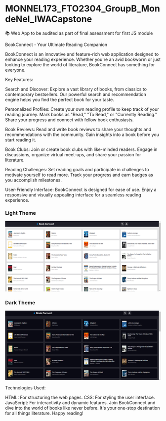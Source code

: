 # MONNEL173_FTO2304_GroupB_MondeNel_IWACapstone
📚 Web App to be audited as part of final assessment for first JS module


BookConnect - Your Ultimate Reading Companion

BookConnect is an innovative and feature-rich web application designed to enhance your reading experience. Whether you're an avid bookworm or just looking to explore the world of literature, BookConnect has something for everyone.

Key Features:

Search and Discover: Explore a vast library of books, from classics to contemporary bestsellers. Our powerful search and recommendation engine helps you find the perfect book for your taste.

Personalized Profiles: Create your own reading profile to keep track of your reading journey. Mark books as "Read," "To Read," or "Currently Reading." Share your progress and connect with fellow book enthusiasts.

Book Reviews: Read and write book reviews to share your thoughts and recommendations with the community. Gain insights into a book before you start reading it.

Book Clubs: Join or create book clubs with like-minded readers. Engage in discussions, organize virtual meet-ups, and share your passion for literature.

Reading Challenges: Set reading goals and participate in challenges to motivate yourself to read more. Track your progress and earn badges as you accomplish milestones.

User-Friendly Interface: BookConnect is designed for ease of use. Enjoy a responsive and visually appealing interface for a seamless reading experience.


### Light Theme
![bookConnect Screenshot](https://github.com/MondeNel/MONNEL173_FTO2304_GroupB_MondeNel_IWACapstone/raw/1e6d691e7d7b6d702e683580324be1cc816a439c/Screenshot%20(10).png)

### Dark Theme
![bookConnect Dark Theme Screenshot](https://github.com/MondeNel/MONNEL173_FTO2304_GroupB_MondeNel_IWACapstone/raw/dcc344a2c607ec7b6dfd796dfdbbaf4e081969ce/Screenshot%20(12).png)



Technologies Used:

HTML: For structuring the web pages.
CSS: For styling the user interface.
JavaScript: For interactivity and dynamic features.
Join BookConnect and dive into the world of books like never before. It's your one-stop destination for all things literature. Happy reading!
